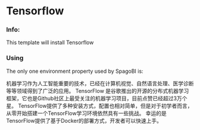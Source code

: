 # Tensorflow


### Info:

 This template will install Tensorflow
 
### Using

The only one environment property used by SpagoBI is:

机器学习作为人工智能重要的技术，已经在计算机视觉、自然语言处理、医学诊断等等领域得到了广泛的应用。
TensorFlow 是谷歌推出的开源的分布式机器学习框架，它也是Github社区上最受关注的机器学习项目，目前点赞已经超过3万个星。
TensorFlow提供了多种安装方式，配置也相对简单，但是对于初学者而言，从零开始搭建一个TensorFlow学习环境依然具有一些挑战。
幸运的是TensorFlow提供了基于Docker的部署方式，开发者可以快速上手。
